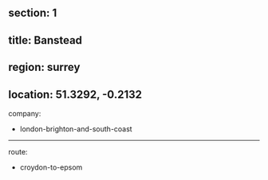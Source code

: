 section: 1
----
title: Banstead
----
region: surrey
----
location: 51.3292, -0.2132
----
company:
- london-brighton-and-south-coast
----
route:
- croydon-to-epsom
